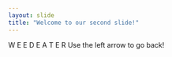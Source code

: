 ```yaml
---
layout: slide
title: "Welcome to our second slide!"
---
```

W  E  E  D  E  A  T  E  R
Use the left arrow to go back!